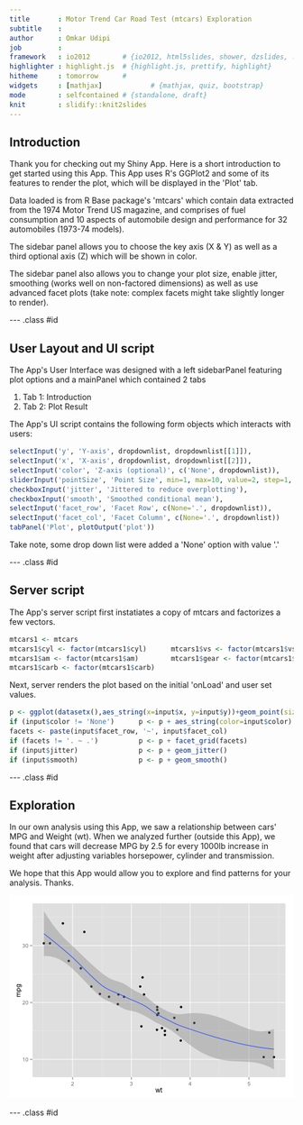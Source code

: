 ```yaml
---
title       : Motor Trend Car Road Test (mtcars) Exploration
subtitle    : 
author      : Omkar Udipi
job         : 
framework   : io2012        # {io2012, html5slides, shower, dzslides, ...}
highlighter : highlight.js  # {highlight.js, prettify, highlight}
hitheme     : tomorrow      # 
widgets     : [mathjax]            # {mathjax, quiz, bootstrap}
mode        : selfcontained # {standalone, draft}
knit        : slidify::knit2slides
---
```


## Introduction

Thank you for checking out my Shiny App. Here is a short introduction to get started using this App. This App uses R's GGPlot2 and some of its features to render the plot, which will be displayed in the 'Plot' tab. 

Data loaded is from R Base package's 'mtcars' which contain data extracted from the 1974 Motor Trend US magazine, and comprises of fuel consumption and 10 aspects of automobile design and performance for 32 automobiles (1973-74 models). 

The sidebar panel allows you to choose the key axis (X & Y) as well as a third optional axis (Z) which will be shown in color. 

The sidebar panel also allows you to change your plot size, enable jitter, smoothing (works well on non-factored dimensions) as well as use advanced facet plots (take note: complex facets might take slightly longer to render). 



--- .class #id 

## User Layout and UI script

The App's User Interface was designed with a left sidebarPanel featuring plot options and a mainPanel which contained 2 tabs
1. Tab 1: Introduction
2. Tab 2: Plot Result

The App's UI script contains the following form objects which interacts with users:

```r
selectInput('y', 'Y-axis', dropdownlist, dropdownlist[[1]]),
selectInput('x', 'X-axis', dropdownlist, dropdownlist[[2]]),
selectInput('color', 'Z-axis (optional)', c('None', dropdownlist)),
sliderInput('pointSize', 'Point Size', min=1, max=10, value=2, step=1, round=0),
checkboxInput('jitter', 'Jittered to reduce overplotting'),
checkboxInput('smooth', 'Smoothed conditional mean'),
selectInput('facet_row', 'Facet Row', c(None='.', dropdownlist)),
selectInput('facet_col', 'Facet Column', c(None='.', dropdownlist))
tabPanel('Plot', plotOutput('plot'))
```
Take note, some drop down list were added a 'None' option with value '.'

--- .class #id 

## Server script

The App's server script first instatiates a copy of mtcars and factorizes a few vectors.

```r
mtcars1 <- mtcars
mtcars1$cyl <- factor(mtcars1$cyl)      mtcars1$vs <- factor(mtcars1$vs)
mtcars1$am <- factor(mtcars1$am)        mtcars1$gear <- factor(mtcars1$gear)
mtcars1$carb <- factor(mtcars1$carb)
```

Next, server renders the plot based on the initial 'onLoad' and user set values.


```r
p <- ggplot(datasetx(),aes_string(x=input$x, y=input$y))+geom_point(size=input$pointSize)
if (input$color != 'None')      p <- p + aes_string(color=input$color)
facets <- paste(input$facet_row, '~', input$facet_col)
if (facets != '. ~ .')          p <- p + facet_grid(facets)
if (input$jitter)               p <- p + geom_jitter()
if (input$smooth)               p <- p + geom_smooth()
```



--- .class #id 
## Exploration

In our own analysis using this App, we saw a relationship between cars' MPG and Weight (wt). When we analyzed further (outside this App), we found that cars will decrease MPG by 2.5 for every 1000lb increase in weight after adjusting variables horsepower, cylinder and transmission. 

We hope that this App would allow you to explore and find patterns for your analysis. Thanks.

![plot of chunk unnamed-chunk-4](assets/fig/unnamed-chunk-4-1.png) 




--- .class #id 

